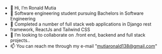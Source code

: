 - 👋 Hi, I’m Ronald Mutia
- 👀 Software engineering student pursuing Bachelors in Software Engineering
- 🌱 Completed a number of full stack web applications in Django rest framework, ReactJs and Tailwind CSS
- 💞️ I’m looking to collaborate on .front end, backend and full stack projects..
- 📫 You can reach me through my e-mail "mutiaronald138@gmail.com"

<!---
RonG305/RonG305 is a ✨ special ✨ repository because its `README.md` (this file) appears on your GitHub profile.
You can click the Preview link to take a look at your changes.
--->
